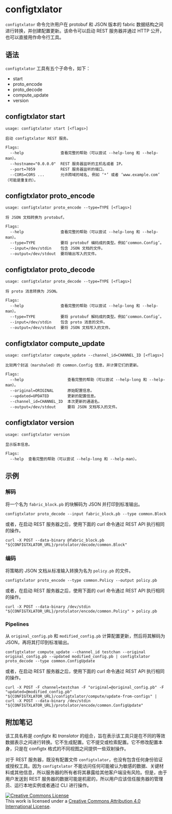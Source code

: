 # configtxlator

`configtxlator` 命令允许用户在 protobuf 和 JSON 版本的 fabric 数据结构之间进行转换，并创建配置更新。该命令可以启动 REST 服务器并通过 HTTP 公开，也可以直接用作命令行工具。

## 语法

`configtxlator` 工具有五个子命令，如下：

  * start
  * proto_encode
  * proto_decode
  * compute_update
  * version

## configtxlator start
```
usage: configtxlator start [<flags>]

启动 configtxlator REST 服务。

Flags:
  --help                查看完整的帮助（可以尝试 --help-long 和 --help-man）。
  --hostname="0.0.0.0"  REST 服务器监听的主机名或者 IP。
  --port=7059           REST 服务器监听的端口。
  --CORS=CORS ...       允许跨域的域名, 例如 ‘*’ 或者 ‘www.example.com’ （可能是重复的）。
```


## configtxlator proto_encode
```
usage: configtxlator proto_encode --type=TYPE [<flags>]

将 JSON 文档转换为 protobuf。

Flags:
  --help                查看完整的帮助（可以尝试 --help-long 和 --help-man）。
  --type=TYPE           要将 protobuf 编码成的类型。例如‘common.Config’。
  --input=/dev/stdin    包含 JSON 文档的文件。
  --output=/dev/stdout  要将输出写入的文件。
```


## configtxlator proto_decode
```
usage: configtxlator proto_decode --type=TYPE [<flags>]

将 proto 消息转换为 JSON。

Flags:
  --help                查看完整的帮助（可以尝试 --help-long 和 --help-man）。
  --type=TYPE           要将 protobuf 解码成的类型。例如‘common.Config’。
  --input=/dev/stdin    包含 proto 消息的文件。
  --output=/dev/stdout  要将 JSON 文档写入的文件。
```


## configtxlator compute_update
```
usage: configtxlator compute_update --channel_id=CHANNEL_ID [<flags>]

比较两个封送（marshaled）的 common.Config 信息，并计算它们的更新。

Flags:
  --help                   查看完整的帮助（可以尝试 --help-long 和 --help-man）。
  --original=ORIGINAL      原始配置信息。
  --updated=UPDATED        更新的配置信息。
  --channel_id=CHANNEL_ID  本次更新的通道名。
  --output=/dev/stdout     要将 JSON 文档写入的文件。
```


## configtxlator version
```
usage: configtxlator version

显示版本信息。

Flags:
  --help  查看完整的帮助（可以尝试 --help-long 和 --help-man）。

```

## 示例

### 解码

将一个名为 `fabric_block.pb` 的块解码为 JSON 并打印到标准输出。

```
configtxlator proto_decode --input fabric_block.pb --type common.Block
```

或者，在启动 REST 服务器之后，使用下面的 curl 命令通过 REST API 执行相同的操作。

```
curl -X POST --data-binary @fabric_block.pb "${CONFIGTXLATOR_URL}/protolator/decode/common.Block"
```

### 编码

将策略的 JSON 文档从标准输入转换为名为 `policy.pb` 的文件。

```
configtxlator proto_encode --type common.Policy --output policy.pb
```

或者，在启动 REST 服务器之后，使用下面的 curl 命令通过 REST API 执行相同的操作。

```
curl -X POST --data-binary /dev/stdin "${CONFIGTXLATOR_URL}/protolator/encode/common.Policy" > policy.pb
```

### Pipelines

从 `original_config.pb` 和 `modified_config.pb` 计算配置更新，然后将其解码为 JSON，再将其打印到标准输出。

```
configtxlator compute_update --channel_id testchan --original original_config.pb --updated modified_config.pb | configtxlator proto_decode --type common.ConfigUpdate
```

或者，在启动 REST 服务器之后，使用下面的 curl 命令通过 REST API 执行相同的操作。

```
curl -X POST -F channel=testchan -F "original=@original_config.pb" -F "updated=@modified_config.pb" "${CONFIGTXLATOR_URL}/configtxlator/compute/update-from-configs" | curl -X POST --data-binary /dev/stdin "${CONFIGTXLATOR_URL}/protolator/encode/common.ConfigUpdate"
```

## 附加笔记

该工具名称是 *configtx* 和 *translator* 的组合，旨在表示该工具只是在不同的等效数据表示之间进行转换。它不生成配置。它不提交或检索配置。它不修改配置本身，只是在 configtx 格式的不同视图之间提供一些双射操作。

对于 REST 服务器，既没有配置文件 `configtxlator`，也没有包含任何身份验证或授权工具。因为 `configtxlator` 不能访问任何可能被认为敏感的数据、关键材料或其他信息，所以服务器的所有者将其暴露给其他客户端没有风险。但是，由于用户发送到 REST 服务器的数据可能是机密的，所以用户应该信任服务器的管理员、运行本地实例或者通过 CLI 进行操作。

<a rel="license" href="http://creativecommons.org/licenses/by/4.0/"><img alt="Creative Commons License" style="border-width:0" src="https://i.creativecommons.org/l/by/4.0/88x31.png" /></a><br />This work is licensed under a <a rel="license" href="http://creativecommons.org/licenses/by/4.0/">Creative Commons Attribution 4.0 International License</a>.
